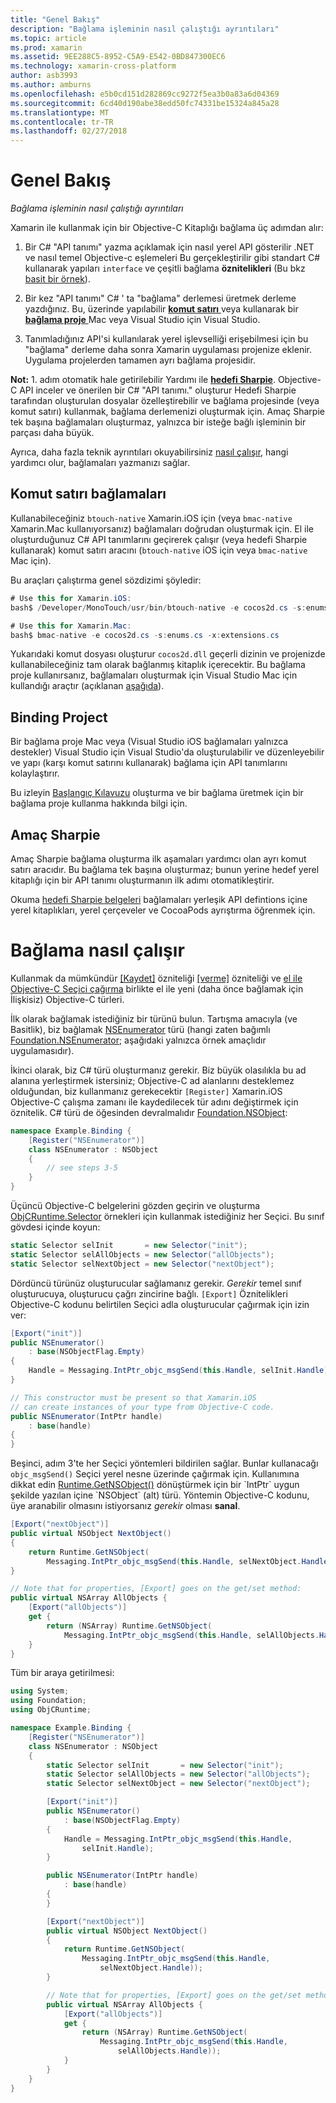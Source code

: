 ```yaml
---
title: "Genel Bakış"
description: "Bağlama işleminin nasıl çalıştığı ayrıntıları"
ms.topic: article
ms.prod: xamarin
ms.assetid: 9EE288C5-8952-C5A9-E542-0BD847300EC6
ms.technology: xamarin-cross-platform
author: asb3993
ms.author: amburns
ms.openlocfilehash: e5b0cd151d282869cc9272f5ea3b0a83a6d04369
ms.sourcegitcommit: 6cd40d190abe38edd50fc74331be15324a845a28
ms.translationtype: MT
ms.contentlocale: tr-TR
ms.lasthandoff: 02/27/2018
---
```

# <a name="overview"></a>Genel Bakış

_Bağlama işleminin nasıl çalıştığı ayrıntıları_

Xamarin ile kullanmak için bir Objective-C Kitaplığı bağlama üç adımdan alır:

1. Bir C# "API tanımı" yazma açıklamak için nasıl yerel API gösterilir .NET ve nasıl temel Objective-c eşlemeleri Bu gerçekleştirilir gibi standart C# kullanarak yapıları `interface` ve çeşitli bağlama **öznitelikleri** (Bu bkz [basit bir örnek](~/cross-platform/macios/binding/objective-c-libraries.md#Binding_an_API)).

2. Bir kez "API tanımı" C# ' ta "bağlama" derlemesi üretmek derleme yazdığınız. Bu, üzerinde yapılabilir [ **komut satırı** ](#commandline) veya kullanarak bir [ **bağlama proje** ](#bindingproject) Mac veya Visual Studio için Visual Studio.

3. Tanımladığınız API'si kullanılarak yerel işlevselliği erişebilmesi için bu "bağlama" derleme daha sonra Xamarin uygulaması projenize eklenir.
  Uygulama projelerden tamamen ayrı bağlama projesidir.

**Not:** 1. adım otomatik hale getirilebilir Yardımı ile [ **hedefi Sharpie**](#objectivesharpie). Objective-C API inceler ve önerilen bir C# "API tanımı." oluşturur Hedefi Sharpie tarafından oluşturulan dosyalar özelleştirebilir ve bağlama projesinde (veya komut satırı) kullanmak, bağlama derlemenizi oluşturmak için. Amaç Sharpie tek başına bağlamaları oluşturmaz, yalnızca bir isteğe bağlı işleminin bir parçası daha büyük.

Ayrıca, daha fazla teknik ayrıntıları okuyabilirsiniz [nasıl çalışır](#howitworks), hangi yardımcı olur, bağlamaları yazmanızı sağlar.

<a name="Command_Line_Bindings" /><a name="commandline" />

## <a name="command-line-bindings"></a>Komut satırı bağlamaları

Kullanabileceğiniz `btouch-native` Xamarin.iOS için (veya `bmac-native` Xamarin.Mac kullanıyorsanız) bağlamaları doğrudan oluşturmak için. El ile oluşturduğunuz C# API tanımlarını geçirerek çalışır (veya hedefi Sharpie kullanarak) komut satırı aracını (`btouch-native` iOS için veya `bmac-native` Mac için).


Bu araçları çalıştırma genel sözdizimi şöyledir:

```csharp
# Use this for Xamarin.iOS:
bash$ /Developer/MonoTouch/usr/bin/btouch-native -e cocos2d.cs -s:enums.cs -x:extensions.cs
```

```csharp
# Use this for Xamarin.Mac:
bash$ bmac-native -e cocos2d.cs -s:enums.cs -x:extensions.cs
```

Yukarıdaki komut dosyası oluşturur `cocos2d.dll` geçerli dizinin ve projenizde kullanabileceğiniz tam olarak bağlanmış kitaplık içerecektir. Bu bağlama proje kullanırsanız, bağlamaları oluşturmak için Visual Studio Mac için kullandığı araçtır (açıklanan [aşağıda](#bindingproject)).


<a name="bindingproject" />

## <a name="binding-project"></a>Binding Project

Bir bağlama proje Mac veya (Visual Studio iOS bağlamaları yalnızca destekler) Visual Studio için Visual Studio'da oluşturulabilir ve düzenleyebilir ve yapı (karşı komut satırını kullanarak) bağlama için API tanımlarını kolaylaştırır.

Bu izleyin [Başlangıç Kılavuzu](~/cross-platform/macios/binding/objective-c-libraries.md#Getting_Started) oluşturma ve bir bağlama üretmek için bir bağlama proje kullanma hakkında bilgi için.

<a name="objectivesharpie" />

## <a name="objective-sharpie"></a>Amaç Sharpie

Amaç Sharpie bağlama oluşturma ilk aşamaları yardımcı olan ayrı komut satırı aracıdır. Bu bağlama tek başına oluşturmaz; bunun yerine hedef yerel kitaplığı için bir API tanımı oluşturmanın ilk adımı otomatikleştirir.

Okuma [hedefi Sharpie belgeleri](~/cross-platform/macios/binding/objective-sharpie/index.md) bağlamaları yerleşik API defintions içine yerel kitaplıkları, yerel çerçeveler ve CocoaPods ayrıştırma öğrenmek için.

<a name="howitworks" />

# <a name="how-binding-works"></a>Bağlama nasıl çalışır

Kullanmak da mümkündür [[Kaydet]](https://developer.xamarin.com/api/type/Foundation.RegisterAttribute/) özniteliği [[verme]](https://developer.xamarin.com/api/type/Foundation.ExportAttribute/) özniteliği ve [el ile Objective-C Seçici çağırma](~/ios/internals/objective-c-selectors.md) birlikte el ile yeni (daha önce bağlamak için İlişkisiz) Objective-C türleri.

İlk olarak bağlamak istediğiniz bir türünü bulun. Tartışma amacıyla (ve Basitlik), biz bağlamak [NSEnumerator](http://developer.apple.com/iphone/library/documentation/Cocoa/Reference/Foundation/Classes/NSEnumerator_Class/Reference/Reference.html) türü (hangi zaten bağımlı [Foundation.NSEnumerator](https://developer.xamarin.com/api/type/Foundation.NSEnumerator/); aşağıdaki yalnızca örnek amaçlıdır uygulamasıdır).

İkinci olarak, biz C# türü oluşturmanız gerekir. Biz büyük olasılıkla bu ad alanına yerleştirmek istersiniz; Objective-C ad alanlarını desteklemez olduğundan, biz kullanmanız gerekecektir `[Register]` Xamarin.iOS Objective-C çalışma zamanı ile kaydedilecek tür adını değiştirmek için öznitelik. C# türü de öğesinden devralmalıdır [Foundation.NSObject](https://developer.xamarin.com/api/type/Foundation.NSObject/):

```csharp
namespace Example.Binding {
    [Register("NSEnumerator")]
    class NSEnumerator : NSObject
    {
        // see steps 3-5
    }
}
```

Üçüncü Objective-C belgelerini gözden geçirin ve oluşturma [ObjCRuntime.Selector](https://developer.xamarin.com/api/type/ObjCRuntime.Selector/) örnekleri için kullanmak istediğiniz her Seçici. Bu sınıf gövdesi içinde koyun:

```csharp
static Selector selInit       = new Selector("init");
static Selector selAllObjects = new Selector("allObjects");
static Selector selNextObject = new Selector("nextObject");
```

Dördüncü türünüz oluşturucular sağlamanız gerekir. *Gerekir* temel sınıf oluşturucuya, oluşturucu çağrı zincirine bağlı. `[Export]` Öznitelikleri Objective-C kodunu belirtilen Seçici adla oluşturucular çağırmak için izin ver:

```csharp
[Export("init")]
public NSEnumerator()
    : base(NSObjectFlag.Empty)
{
    Handle = Messaging.IntPtr_objc_msgSend(this.Handle, selInit.Handle);
}
```

```csharp
// This constructor must be present so that Xamarin.iOS
// can create instances of your type from Objective-C code.
public NSEnumerator(IntPtr handle)
    : base(handle)
{
}
```

Beşinci, adım 3'te her Seçici yöntemleri bildirilen sağlar. Bunlar kullanacağı `objc_msgSend()` Seçici yerel nesne üzerinde çağırmak için. Kullanımına dikkat edin [Runtime.GetNSObject()](https://developer.xamarin.com/api/member/ObjCRuntime.Runtime.GetNSObject/(System.IntPtr)) dönüştürmek için bir `IntPtr` uygun şekilde yazılan içine `NSObject` (alt) türü. Yöntemin Objective-C kodunu, üye aranabilir olmasını istiyorsanız *gerekir* olması **sanal**.

```csharp
[Export("nextObject")]
public virtual NSObject NextObject()
{
    return Runtime.GetNSObject(
        Messaging.IntPtr_objc_msgSend(this.Handle, selNextObject.Handle));
}
```

```csharp
// Note that for properties, [Export] goes on the get/set method:
public virtual NSArray AllObjects {
    [Export("allObjects")]
    get {
        return (NSArray) Runtime.GetNSObject(
            Messaging.IntPtr_objc_msgSend(this.Handle, selAllObjects.Handle));
    }
}
```

Tüm bir araya getirilmesi:

```csharp
using System;
using Foundation;
using ObjCRuntime;

namespace Example.Binding {
    [Register("NSEnumerator")]
    class NSEnumerator : NSObject
    {
        static Selector selInit       = new Selector("init");
        static Selector selAllObjects = new Selector("allObjects");
        static Selector selNextObject = new Selector("nextObject");

        [Export("init")]
        public NSEnumerator()
            : base(NSObjectFlag.Empty)
        {
            Handle = Messaging.IntPtr_objc_msgSend(this.Handle,
                selInit.Handle);
        }

        public NSEnumerator(IntPtr handle)
            : base(handle)
        {
        }

        [Export("nextObject")]
        public virtual NSObject NextObject()
        {
            return Runtime.GetNSObject(
                Messaging.IntPtr_objc_msgSend(this.Handle,
                    selNextObject.Handle));
        }

        // Note that for properties, [Export] goes on the get/set method:
        public virtual NSArray AllObjects {
            [Export("allObjects")]
            get {
                return (NSArray) Runtime.GetNSObject(
                    Messaging.IntPtr_objc_msgSend(this.Handle,
                        selAllObjects.Handle));
            }
        }
    }
}
```


